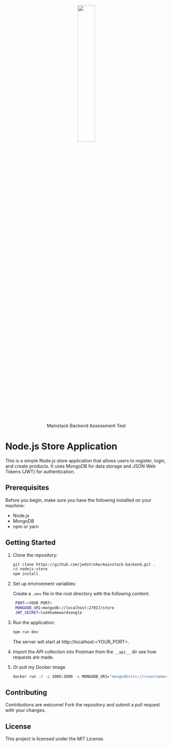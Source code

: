 <p align="center" width="100%">
    <img width="33%" src="https://media.licdn.com/dms/image/D560BAQGTIoqe_jjDQg/company-logo_200_200/0/1665776720976/themainstack_logo?e=1719446400&v=beta&t=r5Y5YCNTpJuJYHfKsIk7-gaoGRkg4L1P187_xR_E1Jo">
</p>
<p align="center">Mainstack Backend Assessment Test</p>

# Node.js Store Application

This is a simple Node.js store application that allows users to register, login, and create products. It uses MongoDB for data storage and JSON Web Tokens (JWT) for authentication.

## Prerequisites

Before you begin, make sure you have the following installed on your machine:

- Node.js
- MongoDB
- npm or yarn

## Getting Started
1. Clone the repository:

   ```bash
   git clone https://github.com/jedstroke/mainstack-backend.git .
   cd nodejs-store
   npm install
   ```

2. Set up environment variables:

    Create a ```.env``` file in the root directory with the following content:

   ```bash
    PORT=<YOUR PORT>
    MONGODB_URI=mongodb://localhost:27017/store
    JWT_SECRET=lookhomewardsangle
   ```
3. Run the application:

    ```bash
    npm run dev
    ```
    The server will start at http://localhost:<YOUR_PORT>.
4. Import the API collection into Postman from the ```__api__``` dir see how requests are made.

5. Or pull my Docker image
    ```bash
    docker run -d -p 3000:3000 -e MONGODB_URI="mongodb+srv://<username>:%<password>@<username>.9solltw.mongodb.net/store?retryWrites=true&w=majority" -e JWT_SECRET="lookhomewardangle" jedshock/mainstack-play-store:latest
    ```

## Contributing
Contributions are welcome! Fork the repository and submit a pull request with your changes.

## License
This project is licensed under the MIT License.
